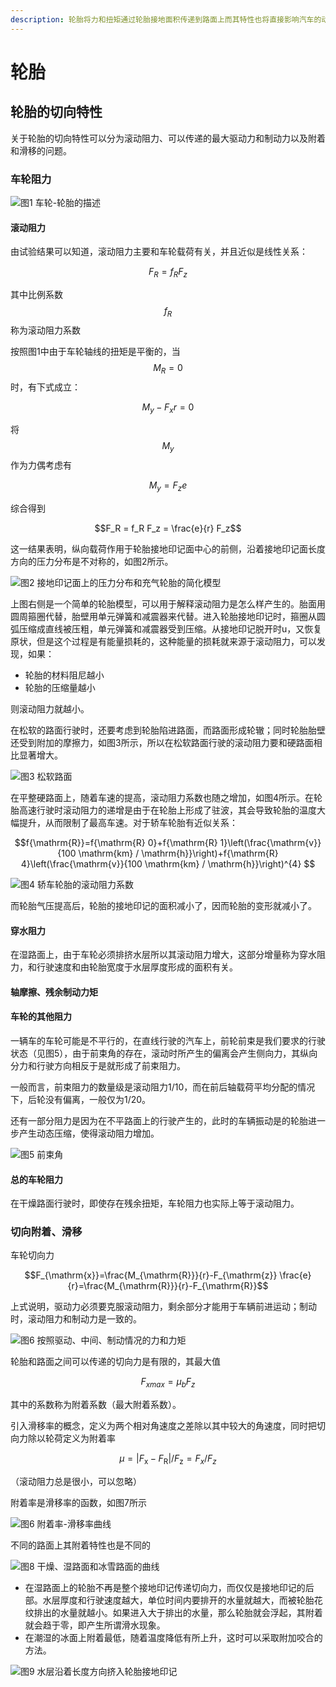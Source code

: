 ```yaml
---
description: 轮胎将力和扭矩通过轮胎接地面积传递到路面上而其特性也将直接影响汽车的动力学特性
---
```


# 轮胎

## 轮胎的切向特性

关于轮胎的切向特性可以分为滚动阻力、可以传递的最大驱动力和制动力以及附着和滑移的问题。

### 车轮阻力

 

![&#x56FE;1 &#x8F66;&#x8F6E;-&#x8F6E;&#x80CE;&#x7684;&#x63CF;&#x8FF0;](.gitbook/assets/wei-xin-jie-tu-20190121103454.png)

#### 滚动阻力

由试验结果可以知道，滚动阻力主要和车轮载荷有关，并且近似是线性关系：

$$F_R = f_R F_z $$ 

其中比例系数 $$f_R$$ 称为滚动阻力系数

按照图1中由于车轮轴线的扭矩是平衡的，当 $$M_R = 0$$ 时，有下式成立：

$$M_y - F_x r = 0$$ 

将 $$M_y$$ 作为力偶考虑有

$$M_y = F_z e$$ 

综合得到

$$F_R = f_R F_z = \frac{e}{r} F_z$$ 

这一结果表明，纵向载荷作用于轮胎接地印记面中心的前侧，沿着接地印记面长度方向的压力分布是不对称的，如图2所示。

 

![&#x56FE;2 &#x63A5;&#x5730;&#x5370;&#x8BB0;&#x9762;&#x4E0A;&#x7684;&#x538B;&#x529B;&#x5206;&#x5E03;&#x548C;&#x5145;&#x6C14;&#x8F6E;&#x80CE;&#x7684;&#x7B80;&#x5316;&#x6A21;&#x578B;](.gitbook/assets/wei-xin-jie-tu-20190121104144.png)

上图右侧是一个简单的轮胎模型，可以用于解释滚动阻力是怎么样产生的。胎面用圆周箍圈代替，胎壁用单元弹簧和减震器来代替。进入轮胎接地印记时，箍圈从圆弧压缩成直线被压粗，单元弹簧和减震器受到压缩。从接地印记脱开时u，又恢复原状，但是这个过程是有能量损耗的，这种能量的损耗就来源于滚动阻力，可以发现，如果：

* 轮胎的材料阻尼越小
* 轮胎的压缩量越小

则滚动阻力就越小。

在松软的路面行驶时，还要考虑到轮胎陷进路面，而路面形成轮辙；同时轮胎胎壁还受到附加的摩擦力，如图3所示，所以在松软路面行驶的滚动阻力要和硬路面相比显著增大。

 

![&#x56FE;3 &#x677E;&#x8F6F;&#x8DEF;&#x9762;](.gitbook/assets/wei-xin-jie-tu-20190121104859.png)

在平整硬路面上，随着车速的提高，滚动阻力系数也随之增加，如图4所示。在轮胎高速行驶时滚动阻力的递增是由于在轮胎上形成了驻波，其会导致轮胎的温度大幅提升，从而限制了最高车速。对于轿车轮胎有近似关系：

 $$f{\mathrm{R}}=f{\mathrm{R} 0}+f{\mathrm{R} 1}\left(\frac{\mathrm{v}}{100 \mathrm{km} / \mathrm{h}}\right)+f{\mathrm{R} 4}\left(\frac{\mathrm{v}}{100 \mathrm{km} / \mathrm{h}}\right)^{4} $$ 

![&#x56FE;4 &#x8F7F;&#x8F66;&#x8F6E;&#x80CE;&#x7684;&#x6EDA;&#x52A8;&#x963B;&#x529B;&#x7CFB;&#x6570;](.gitbook/assets/wei-xin-jie-tu-20190121105330.png)

而轮胎气压提高后，轮胎的接地印记的面积减小了，因而轮胎的变形就减小了。

#### 穿水阻力

在湿路面上，由于车轮必须排挤水层所以其滚动阻力增大，这部分增量称为穿水阻力，和行驶速度和由轮胎宽度于水层厚度形成的面积有关。

#### 轴摩擦、残余制动力矩

#### 车轮的其他阻力

一辆车的车轮可能是不平行的，在直线行驶的汽车上，前轮前束是我们要求的行驶状态（见图5），由于前束角的存在，滚动时所产生的偏离会产生侧向力，其纵向分力和行驶方向相反于是就形成了前束阻力。

一般而言，前束阻力的数量级是滚动阻力1/10，而在前后轴载荷平均分配的情况下，后轮没有偏离，一般仅为1/20。

还有一部分阻力是因为在不平路面上的行驶产生的，此时的车辆振动是的轮胎进一步产生动态压缩，使得滚动阻力增加。

![&#x56FE;5 &#x524D;&#x675F;&#x89D2;](.gitbook/assets/wei-xin-jie-tu-20190121110218.png)

#### 总的车轮阻力

在干燥路面行驶时，即使存在残余扭矩，车轮阻力也实际上等于滚动阻力。

### 切向附着、滑移

车轮切向力

$$F_{\mathrm{x}}=\frac{M_{\mathrm{R}}}{r}-F_{\mathrm{z}} \frac{e}{r}=\frac{M_{\mathrm{R}}}{r}-F_{\mathrm{R}}$$ 

上式说明，驱动力必须要克服滚动阻力，剩余部分才能用于车辆前进运动；制动时，滚动阻力和制动力是一致的。

 

![&#x56FE;6 &#x6309;&#x7167;&#x9A71;&#x52A8;&#x3001;&#x4E2D;&#x95F4;&#x3001;&#x5236;&#x52A8;&#x60C5;&#x51B5;&#x7684;&#x529B;&#x548C;&#x529B;&#x77E9;](.gitbook/assets/wei-xin-jie-tu-20190121110642.png)

轮胎和路面之间可以传递的切向力是有限的，其最大值

$$F_{xmax} = \mu_b F_z$$ 

其中的系数称为附着系数（最大附着系数）。

引入滑移率的概念，定义为两个相对角速度之差除以其中较大的角速度，同时把切向力除以轮荷定义为附着率

$$\mu=\left|F_{\mathrm{x}}-F_{\mathrm{R}}\right| / F_{\mathrm{z}} = F_x / F_z$$ 

（滚动阻力总是很小，可以忽略）

附着率是滑移率的函数，如图7所示

 

![&#x56FE;6 &#x9644;&#x7740;&#x7387;-&#x6ED1;&#x79FB;&#x7387;&#x66F2;&#x7EBF;](.gitbook/assets/wei-xin-jie-tu-20190121111241.png)

不同的路面上其附着特性也是不同的

 

![&#x56FE;8 &#x5E72;&#x71E5;&#x3001;&#x6E7F;&#x8DEF;&#x9762;&#x548C;&#x51B0;&#x96EA;&#x8DEF;&#x9762;&#x7684;&#x66F2;&#x7EBF;](.gitbook/assets/wei-xin-jie-tu-20190121111346.png)

* 在湿路面上的轮胎不再是整个接地印记传递切向力，而仅仅是接地印记的后部。水层厚度和行驶速度越大，单位时间内要排开的水量就越大，而被轮胎花纹排出的水量就越小。如果进入大于排出的水量，那么轮胎就会浮起，其附着就会趋于零，即产生所谓滑水现象。
* 在潮湿的冰面上附着最低，随着温度降低有所上升，这时可以采取附加咬合的方法。

 

![&#x56FE;9 &#x6C34;&#x5C42;&#x6CBF;&#x7740;&#x957F;&#x5EA6;&#x65B9;&#x5411;&#x6324;&#x5165;&#x8F6E;&#x80CE;&#x63A5;&#x5730;&#x5370;&#x8BB0;](.gitbook/assets/wei-xin-jie-tu-20190121111916.png)



